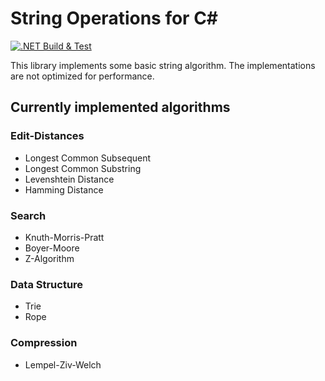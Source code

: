 # String Operations for C#
[![.NET Build & Test](https://github.com/linkdotnet/StringOperations/actions/workflows/dotnet.yml/badge.svg)](https://github.com/linkdotnet/StringOperations/actions/workflows/dotnet.yml)

This library implements some basic string algorithm.
The implementations are not optimized for performance.

## Currently implemented algorithms
### Edit-Distances
 * Longest Common Subsequent
 * Longest Common Substring
 * Levenshtein Distance
 * Hamming Distance

### Search
 * Knuth-Morris-Pratt
 * Boyer-Moore
 * Z-Algorithm

### Data Structure
 * Trie
 * Rope

### Compression
 * Lempel-Ziv-Welch